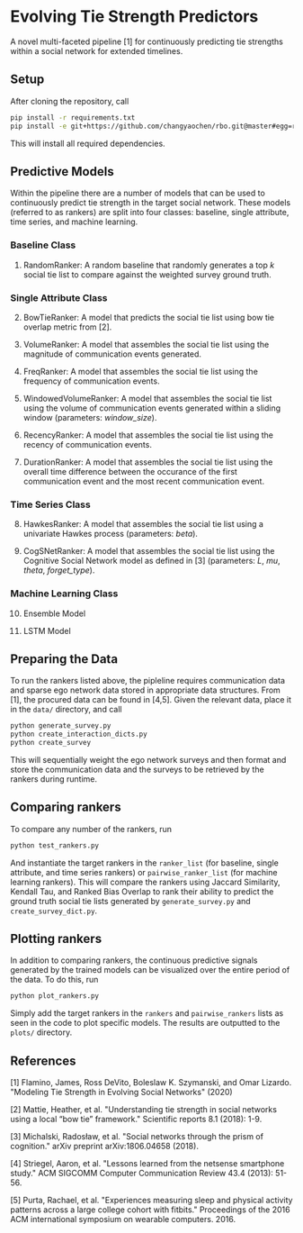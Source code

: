 # Evolving Tie Strength Predictors

A novel multi-faceted pipeline [1] for continuously predicting tie strengths within a social network for extended timelines.

## Setup

After cloning the repository, call

```bash
pip install -r requirements.txt
pip install -e git+https://github.com/changyaochen/rbo.git@master#egg=rbo
```

This will install all required dependencies.

## Predictive Models

Within the pipeline there are a number of models that can be used to continuously predict tie strength in the target social network. These models (referred to as rankers) are split into four classes: baseline, single attribute, time series, and machine learning.

### Baseline Class

1) RandomRanker: A random baseline that randomly generates a top *k* social tie list to compare against the weighted survey ground truth.

### Single Attribute Class

2) BowTieRanker: A model that predicts the social tie list using bow tie overlap metric from [2].

3) VolumeRanker: A model that assembles the social tie list using the magnitude of communication events generated.

4) FreqRanker: A model that assembles the social tie list using the frequency of communication events.

5) WindowedVolumeRanker: A model that assembles the social tie list using the volume of communication events generated within a sliding window (parameters: *window_size*).

6) RecencyRanker: A model that assembles the social tie list using the recency of communication events.

7) DurationRanker: A model that assembles the social tie list using the overall time difference between the occurance of the first communication event and the most recent communication event.

### Time Series Class

8) HawkesRanker: A model that assembles the social tie list using a univariate Hawkes process (parameters: *beta*).

9) CogSNetRanker: A model that assembles the social tie list using the Cognitive Social Network model as defined in [3] (parameters: *L*, *mu*, *theta*, *forget_type*).

### Machine Learning Class

10) Ensemble Model

11) LSTM Model

## Preparing the Data

To run the rankers listed above, the pipleline requires communication data and sparse ego network data stored in appropriate data structures. From [1], the procured data can be found in [4,5]. Given the relevant data, place it in the `data/` directory, and call

```bash
python generate_survey.py
python create_interaction_dicts.py
python create_survey
```

This will sequentially weight the ego network surveys and then format and store the communication data and the surveys to be retrieved by the rankers during runtime.

## Comparing rankers

To compare any number of the rankers, run 

```bash
python test_rankers.py
```

And instantiate the target rankers in the `ranker_list` (for baseline, single attribute, and time series rankers) or `pairwise_ranker_list` (for machine learning rankers). This will compare the rankers using Jaccard Similarity, Kendall Tau, and Ranked Bias Overlap to rank their ability to predict the ground truth social tie lists generated by `generate_survey.py` and `create_survey_dict.py`.

## Plotting rankers

In addition to comparing rankers, the continuous predictive signals generated by the trained models can be visualized over the entire period of the data. To do this, run

```bash
python plot_rankers.py
```

Simply add the target rankers in the `rankers` and `pairwise_rankers` lists as seen in the code to plot specific models. The results are outputted to the `plots/` directory.

## References

[1] Flamino, James, Ross DeVito, Boleslaw K. Szymanski, and Omar Lizardo. "Modeling Tie Strength in Evolving Social Networks" (2020)

[2] Mattie, Heather, et al. "Understanding tie strength in social networks using a local “bow tie” framework." Scientific reports 8.1 (2018): 1-9.

[3] Michalski, Radosław, et al. "Social networks through the prism of cognition." arXiv preprint arXiv:1806.04658 (2018).

[4] Striegel, Aaron, et al. "Lessons learned from the netsense smartphone study." ACM SIGCOMM Computer Communication Review 43.4 (2013): 51-56.

[5] Purta, Rachael, et al. "Experiences measuring sleep and physical activity patterns across a large college cohort with fitbits." Proceedings of the 2016 ACM international symposium on wearable computers. 2016.
